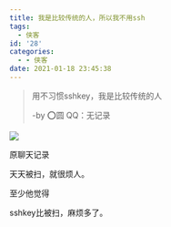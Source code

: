 ```yaml
---
title: 我是比较传统的人，所以我不用ssh
tags:
  - 侠客
id: '28'
categories:
  - - 侠客
date: 2021-01-18 23:45:38
---
```


> 用不习惯sshkey，我是比较传统的人
> 
> \-by ⭕️圆 QQ：无记录

![](http://watchlezi.tk/wp-content/uploads/2021/01/6a4c0a060e8da3c18983714650954461130.jpg)

原聊天记录

天天被扫，就很烦人。

至少他觉得

sshkey比被扫，麻烦多了。